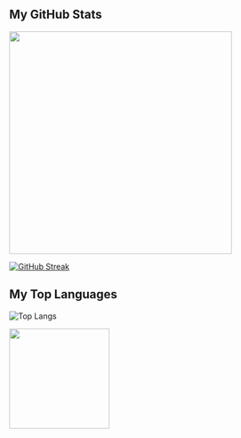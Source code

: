 
## My GitHub Stats

<img src="https://github-readme-stats.vercel.app/api?username=demiapollo&show_icons=true&theme=ADD_THEME_HERE" width="400">

[![GitHub Streak](https://github-readme-streak-stats.herokuapp.com?user=demiapollo&theme=transparent)](https://git.io/streak-stats)

## My Top Languages

![Top Langs](https://github-readme-stats.vercel.app/api/top-langs/?username=demiapollo&layout=compact&theme=ADD_THEME_HERE)


<img height="180em" src="https://github-readme-stats.vercel.app/api?username=demiapollor&show_icons=true&hide_border=true&&count_private=true&include_all_commits=true" />